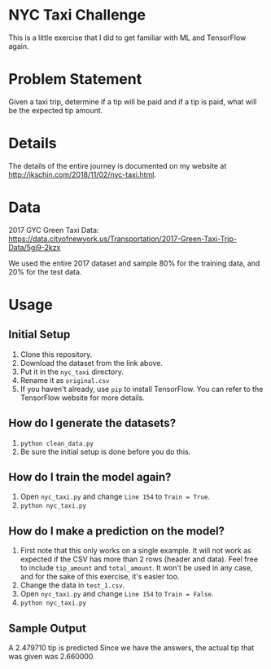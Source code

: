 # NYC Taxi Challenge

This is a little exercise that I did to get familiar with ML and TensorFlow
again.

# Problem Statement

Given a taxi trip, determine if a tip will be paid and if a tip is paid, what
will be the expected tip amount.

# Details

The details of the entire journey is documented on my website at
http://jkschin.com/2018/11/02/nyc-taxi.html.

# Data

2017 GYC Green Taxi Data: https://data.cityofnewyork.us/Transportation/2017-Green-Taxi-Trip-Data/5gj9-2kzx

We used the entire 2017 dataset and sample 80% for the training data, and 20%
for the test data.

# Usage

## Initial Setup

1. Clone this repository.
2. Download the dataset from the link above.
3. Put it in the `nyc_taxi` directory.
4. Rename it as `original.csv`
5. If you haven't already, use `pip` to install TensorFlow. You can refer to the
   TensorFlow website for more details.

## How do I generate the datasets?

1. `python clean_data.py`
2. Be sure the initial setup is done before you do this.

## How do I train the model again?

1. Open `nyc_taxi.py` and change `Line 154` to `Train = True`.
2. `python nyc_taxi.py`

## How do I make a prediction on the model?

1. First note that this only works on a single example. It will not work as
   expected if the CSV has more than 2 rows (header and data). Feel free to
   include `tip_amount` and `total_amount`. It won't be used in any case, and
   for the sake of this exercise, it's easier too.
2. Change the data in `test_1.csv`.
3. Open `nyc_taxi.py` and change `Line 154` to `Train = False`.
4. `python nyc_taxi.py`

## Sample Output

A 2.479710 tip is predicted
Since we have the answers, the actual tip that was given was 2.660000.

